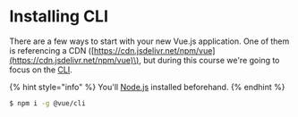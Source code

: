 # Installing CLI

There are a few ways to start with your new Vue.js application. One of them is referencing a CDN \([https://cdn.jsdelivr.net/npm/vue](https://cdn.jsdelivr.net/npm/vue)\), but during this course we're going to focus on the [CLI](https://cli.vuejs.org).

{% hint style="info" %}
You'll [Node.js](https://nodejs.org/en/) installed beforehand.
{% endhint %}

```bash
$ npm i -g @vue/cli
```

